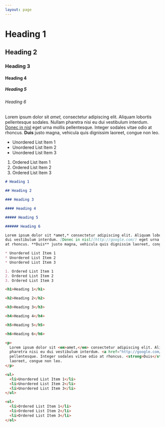 ```yaml
---
layout: page
---
```


    
# Heading 1

## Heading 2

### Heading 3

#### Heading 4

##### Heading 5

###### Heading 6

Lorem ipsum dolor sit *amet,* consectetur adipiscing elit. Aliquam lobortis pellentesque sodales. Nullam pharetra nisi eu 
dui vestibulum interdum. [Donec in nisl](http://google.com/) eget urna mollis pellentesque. Integer sodales vitae odio 
at rhoncus. **Duis** justo magna, vehicula quis dignissim laoreet, congue non leo.

* Unordered List Item 1
* Unordered List Item 2
* Unordered List Item 3

1. Ordered List Item 1
2. Ordered List Item 2
3. Ordered List Item 3
    

    
```markdown
# Heading 1

## Heading 2

### Heading 3

#### Heading 4

##### Heading 5

###### Heading 6

Lorem ipsum dolor sit *amet,* consectetur adipiscing elit. Aliquam lobortis pellentesque sodales. Nullam pharetra nisi eu 
dui vestibulum interdum. [Donec in nisl](http://google.com/) eget urna mollis pellentesque. Integer sodales vitae odio 
at rhoncus. **Duis** justo magna, vehicula quis dignissim laoreet, congue non leo.

* Unordered List Item 1
* Unordered List Item 2
* Unordered List Item 3

1. Ordered List Item 1
2. Ordered List Item 2
3. Ordered List Item 3
```

    
```html
<h1>Heading 1</h1>

<h2>Heading 2</h2>

<h3>Heading 3</h3>

<h4>Heading 4</h4>

<h5>Heading 5</h5>

<h6>Heading 6</h6>

<p>
  Lorem ipsum dolor sit <em>amet,</em> consectetur adipiscing elit. Aliquam lobortis pellentesque sodales. Nullam
  pharetra nisi eu dui vestibulum interdum. <a href="http://google.com/">Donec in nisl</a> eget urna mollis 
  pellentesque. Integer sodales vitae odio at rhoncus. <strong>Duis</strong> justo magna, vehicula quis dignissim 
  laoreet, congue non leo.
</p>

<ul>
  <li>Unordered List Item 1</li>
  <li>Unordered List Item 2</li>
  <li>Unordered List Item 3</li>
</ul>

<ol>
  <li>Ordered List Item 1</li>
  <li>Ordered List Item 2</li>
  <li>Ordered List Item 3</li>
</ol>
```